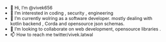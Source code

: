 - 👋 Hi, I’m @vivek656
- 👀 I’m interested in coding ,  security , engineering
- 🌱 I’m currently wolring as a software developer. mostly dealing with kotlin backend , Corda and opensource json schemas.
- 💞️ I’m looking to collaborate on web development, opensource libraries .
- 📫 How to reach me twitter/vivek.latwal

<!---
vivek656/vivek656 is a ✨ special ✨ repository because its `README.md` (this file) appears on your GitHub profile.
You can click the Preview link to take a look at your changes.
--->
